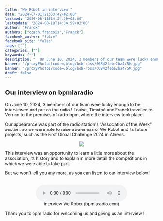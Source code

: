 ```yaml
---
title: "We Robot in interview "
date: "2024-07-01T21:03:42+02:00"
lastmod: "2024-08-18T14:34:59+02:00"
lastupdate: "2024-08-18T14:34:59+02:00"
author: "Franck"
authors: ["coach.francois","Franck"]
facebook_author: "false"
facebook_site: "false"
tags: [""]
categories: [""]
keywords: [""]
description: "  On June 10, 2024, 3 members of our team were lucky enough to be interviewed and put on the radio !  "
baneer: "/proxyPhotos?code=/blog/bob-ross/66842febe2ba4/50.jpg"
banner: "/proxyPhotos?code=/blog/bob-ross/66842febe2ba4/50.jpg"
draft: false
---
```

## Our interview on bpmlaradio

On June 10, 2024, 3 members of our team were lucky enough to be interviewed and put on the radio ! Louise, Timothé and Franck travelled to Vernon to the premises of radio bpm, where the interview took place.

Our appearance was part of the radio station's "Association of the Week" section, so we were able to raise awareness of We Robot and its future projects, such as the First Global Challenge 2024 in Athens.

<center>
<img src="/proxyPhotos?code=/blog/bob-ross/66842febe2ba4/50.jpg">
</center>

This interview was an opportunity to learn a little more about the association, its history and to explain in more detail the competitions in which we were able to take part.

But we won't tell you any more, as you can listen to our interview below !
<br><br>

<center>
<figure>
  	<audio controls src="/posts/ASSO-DE-LA-SEMAINE-We-robot.mp3"></audio>
	<figcaption>Interview We Robot (bpmlaradio.com)</figcaption>
</figure>
</center>

Thank you to bpm radio for welcoming us and giving us an interview !

<!--hyperlien vers une page Web
<a href="https://bpmlaradio.com/association-vernon/"
   title="interview We Robot"></a>-->

    


